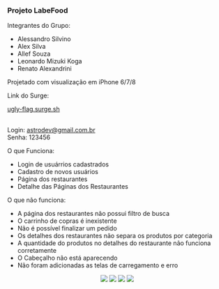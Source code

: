 ### Projeto LabeFood

Integrantes do Grupo:

- Alessandro Silvino
- Alex Silva
- Allef Souza
- Leonardo Mizuki Koga
- Renato Alexandrini

Projetado com visualização em iPhone 6/7/8

Link do Surge:
<div>
<a href="ugly-flag.surge.sh">
ugly-flag.surge.sh
</a>
</div>
<br/>

Login: astrodev@gmail.com.br<br/>
Senha: 123456

O que Funciona:
- Login de usuárrios cadastrados
- Cadastro de novos usuários 
- Página dos restaurantes
- Detalhe das Páginas dos Restaurantes


O que não funciona:
- A página dos restaurantes não possui filtro de busca
- O carrinho de copras é inexistente
- Não é possível finalizar um pedido
- Os detalhes dos restaurantes não separa os produtos por categoria 
- A quantidade do produtos no detalhes do restaurante não funciona corretamente
- O Cabeçalho não está aparecendo
- Não foram adicionadas as telas de carregamento e erro

<div align="center">
<img src='https://user-images.githubusercontent.com/102265620/193486760-194f059a-9b3a-43db-9cd0-449d0687489e.png'>
<img src='https://user-images.githubusercontent.com/102265620/193486814-04c973c0-a818-47c3-b403-d0f257df38a5.png'>
<img src='https://user-images.githubusercontent.com/102265620/193486836-f84cd1b7-ef2a-46b8-93f1-0e1c0e616d2e.png'>
<img src='https://user-images.githubusercontent.com/102265620/193486841-bdb838e6-75ae-4903-9bbc-616dbc1bf69e.png'>
</div>


